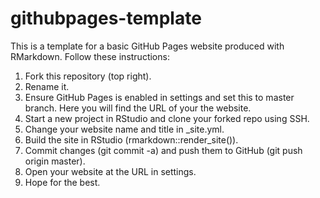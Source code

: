 # githubpages-template

This is a template for a basic GitHub Pages website produced with RMarkdown. Follow these instructions:

1. Fork this repository (top right). 
2. Rename it.
3. Ensure GitHub Pages is enabled in settings and set this to master branch. Here you will find the URL of your the website.
4. Start a new project in RStudio and clone your forked repo using SSH.
5. Change your website name and title in _site.yml.
6. Build the site in RStudio (rmarkdown::render_site()).
7. Commit changes (git commit -a) and push them to GitHub (git push origin master).
8. Open your website at the URL in settings. 
9. Hope for the best. 
